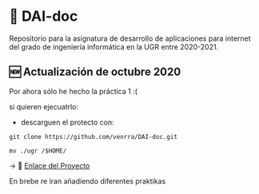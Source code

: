 # :construction: DAI-doc
Repositorio para la asignatura de desarrollo de aplicaciones para internet del grado de ingeniería informática en la UGR entre 2020-2021.

## :new: Actualización de octubre 2020
Por ahora sólo he hecho la práctica 1 :(

si quieren ejecuatrlo:
- descarguen el protecto con: 
```
git clone https://github.com/venrra/DAI-doc.git

mv ./ugr /$HOME/
```

-> :open_file_folder: [Enlace del Proyecto](practicas/P1)

En brebe re iran añadiendo diferentes praktikas